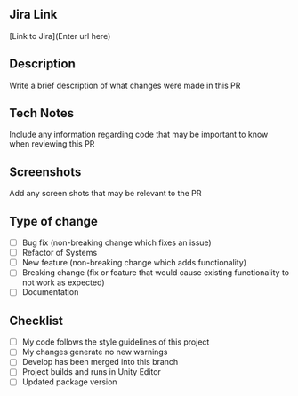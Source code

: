 ## Jira Link

[Link to Jira](Enter url here)

## Description

Write a brief description of what changes were made in this PR

## Tech Notes

Include any information regarding code that may be important to know when reviewing this PR

## Screenshots

Add any screen shots that may be relevant to the PR

## Type of change

- [ ] Bug fix (non-breaking change which fixes an issue)
- [ ] Refactor of Systems
- [ ] New feature (non-breaking change which adds functionality)
- [ ] Breaking change (fix or feature that would cause existing functionality to not work as expected)
- [ ] Documentation

## Checklist
- [ ] My code follows the style guidelines of this project
- [ ] My changes generate no new warnings
- [ ] Develop has been merged into this branch
- [ ] Project builds and runs in Unity Editor
- [ ] Updated package version